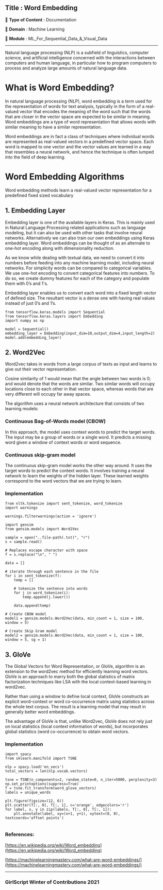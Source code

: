 ## Title : Word Embedding
🔴 **Type of Content** : Documentation

🔴 **Domain** : Machine Learning

🔴 **Module** : ML_For_Sequential_Data_&_Visual_Data



*********************************************************************


Natural language processing (NLP) is a subfield of linguistics, computer science, and artificial intelligence concerned with the interactions between computers and human language, in particular how to program computers to process and analyze large amounts of natural language data. 

# **What is Word Embedding?**

In natural language processing (NLP), word embedding is a term used for the representation of words for text analysis, typically in the form of a real-valued vector that encodes the meaning of the word such that the words that are closer in the vector space are expected to be similar in meaning. Word embeddings are a type of word representation that allows words with similar meaning to have a similar representation. 

Word embeddings are in fact a class of techniques where individual words are represented as real-valued vectors in a predefined vector space. Each word is mapped to one vector and the vector values are learned in a way that resembles a neural network, and hence the technique is often lumped into the field of deep learning.

# **Word Embedding Algorithms**

Word embedding methods learn a real-valued vector representation for a predefined fixed sized vocabulary

## **1. Embedding Layer**

Embedding layer is one of the available layers in Keras. This is mainly used in Natural Language Processing related applications such as language modeling, but it can also be used with other tasks that involve neural networks. Alternatively we can also train our own embeddings using Keras embedding layer. Word embeddings can be thought of as an alternate to one-hot encoding along with dimensionality reduction.

As we know while dealing with textual data, we need to convert it into numbers before feeding into any machine learning model, including neural networks. For simplicity words can be compared to categorical variables. We use one-hot encoding to convert categorical features into numbers. To do so, we create dummy features for each of the category and populate them with 0’s and 1's.

Embedding layer enables us to convert each word into a fixed length vector of defined size. The resultant vector is a dense one with having real values instead of just 0’s and 1’s.



```
from tensorflow.keras.models import Sequential
from tensorflow.keras.layers import Embedding
import numpy as np

model = Sequential()
embedding_layer = Embedding(input_dim=10,output_dim=4,input_length=2)
model.add(embedding_layer)
```

## **2. Word2Vec**

Word2vec takes in words from a large corpus of texts as input and learns to give out their vector representation.

Cosine similarity of 1 would mean that the angle between two words is 0; and would denote that the words are similar. Two similar words will occupy locations close to each other in that vector space, whereas words that are very different will occupy far away spaces.


The algorithm uses a neural network architecture that consists of two learning models:


### **Continuous Bag-of-Words model (CBOW)**

In this approach, the model uses context words to predict the target words. The input may be a group of words or a single word. It predicts a missing word given a window of context words or word sequence.

### **Continuous skip-gram model**

The continuous skip-gram model works the other way around. It uses the target words to predict the context words. It involves training a neural network to learn the weights of the hidden layer. These learned weights correspond to the word vectors that we are trying to learn.

### **Implementation**


```
from nltk.tokenize import sent_tokenize, word_tokenize
import warnings
  
warnings.filterwarnings(action = 'ignore')
  
import gensim
from gensim.models import Word2Vec
  
sample = open("..file-path(.txt)", "r")
s = sample.read()
  
# Replaces escape character with space
f = s.replace("\n", " ")
  
data = []
  
# iterate through each sentence in the file
for i in sent_tokenize(f):
    temp = []
      
    # tokenize the sentence into words
    for j in word_tokenize(i):
        temp.append(j.lower())
  
    data.append(temp)
  
# Create CBOW model
model1 = gensim.models.Word2Vec(data, min_count = 1, size = 100, window = 5)
  
# Create Skip Gram model
model2 = gensim.models.Word2Vec(data, min_count = 1, size = 100, window = 5, sg = 1)
```


## **3. GloVe**

The Global Vectors for Word Representation, or GloVe, algorithm is an extension to the word2vec method for efficiently learning word vectors. GloVe is an approach to marry both the global statistics of matrix factorization techniques like LSA with the local context-based learning in word2vec.

Rather than using a window to define local context, GloVe constructs an explicit word-context or word co-occurrence matrix using statistics across the whole text corpus. The result is a learning model that may result in generally better word embeddings.

The advantage of GloVe is that, unlike Word2vec, GloVe does not rely just on local statistics (local context information of words), but incorporates global statistics (word co-occurrence) to obtain word vectors.

### **Implementation**

```
import spacy
from sklearn.manifold import TSNE

nlp = spacy.load('en_vecs')
total_vectors = len(nlp.vocab.vectors)

tsne = TSNE(n_components=2, random_state=0, n_iter=5000, perplexity=3)
np.set_printoptions(suppress=True)
T = tsne.fit_transform(word_glove_vectors)
labels = unique_words

plt.figure(figsize=(12, 6))
plt.scatter(T[:, 0], T[:, 1], c='orange', edgecolors='r')
for label, x, y in zip(labels, T[:, 0], T[:, 1]):
    plt.annotate(label, xy=(x+1, y+1), xytext=(0, 0), textcoords='offset points')
    
```

### **References:**

[https://en.wikipedia.org/wiki/Word_embedding](https://en.wikipedia.org/wiki/Word_embedding)

[https://machinelearningmastery.com/what-are-word-embeddings/](https://machinelearningmastery.com/what-are-word-embeddings/)


*********************************************************************

### GirlScript Winter of Contributions 2021

